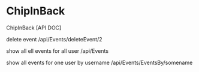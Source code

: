 # ChipInBack
ChipInBack
[API DOC]

delete event
/api/Events/deleteEvent/2 

show all ell events for all user
/api/Events

show all events for one user by username
/api/Events/EventsBy/somename 

